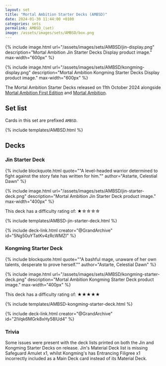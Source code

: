 ```yaml
---
layout: set
title: "Mortal Ambition Starter Decks (AMBSD)"
date: 2024-01-30 11:44:00 +0100
categories: sets
permalink: AMBSD_(set)
image: /assets/images/sets/AMBSD/box.png
---
```

{% include image.html url="/assets/images/sets/AMBSD/jin-display.png" description="Mortal Ambition Jin Starter Decks Display product image." max-width="600px" %}

{% include image.html url="/assets/images/sets/AMBSD/kongming-display.png" description="Mortal Ambition Kongming Starter Decks Display product image." max-width="600px" %}

The Mortal Ambition Starter Decks released on 11th October 2024 alongside [Mortal Ambition First Edition](/AMB-1st_(set)) and [Mortal Ambition](/AMB_(set)).

## Set list

Cards in this set are prefixed `AMBSD`.

{% include templates/AMBSD.html %}

## Decks

### Jin Starter Deck

{% include blockquote.html quote="\"A level-headed warrior determined to fight against the story fate has written for him.\"" author="Astarte, Celestial Dawn" %}

{% include image.html url="/assets/images/sets/AMBSD/jin-starter-deck.png" description="Mortal Ambition Jin Starter Deck product image." max-width="400px" %}

This deck has a difficulty rating of: ★☆☆☆☆

{% include templates/AMBSD-jin-starter-deck.html %}

{% include deck-link.html creator="@GrandArchive" id="5Ng50uYTatKv4zRcWMZI" %}

### Kongming Starter Deck

{% include blockquote.html quote="\"A bashful mage, unaware of her own talents, desperate to prove herself.\"" author="Astarte, Celestial Dawn" %}

{% include image.html url="/assets/images/sets/AMBSD/kongming-starter-deck.png" description="Mortal Ambition Kongming Starter Deck product image." max-width="400px" %}

This deck has a difficulty rating of: ★★★★★

{% include templates/AMBSD-kongming-starter-deck.html %}

{% include deck-link.html creator="@GrandArchive" id="2lVqk6MGrk8xHy58lUd4" %}

### Trivia

Some issues were present with the deck lists printed on both the Jin and Kongming Starter Decks on release. Jin's Material Deck list is missing Safeguard Amulet x1, whilst Kongming's has Entrancing Filigree x1 incorrectly included as a Main Deck card instead of its Material Deck.